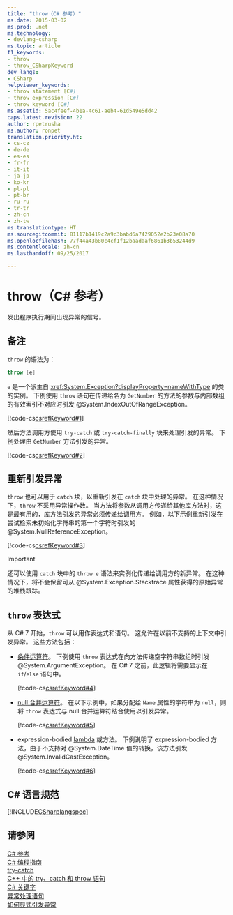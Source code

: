 ```yaml
---
title: "throw（C# 参考）"
ms.date: 2015-03-02
ms.prod: .net
ms.technology:
- devlang-csharp
ms.topic: article
f1_keywords:
- throw
- throw_CSharpKeyword
dev_langs:
- CSharp
helpviewer_keywords:
- throw statement [C#]
- throw expression [C#]
- throw keyword [C#]
ms.assetid: 5ac4feef-4b1a-4c61-aeb4-61d549e5dd42
caps.latest.revision: 22
author: rpetrusha
ms.author: ronpet
translation.priority.ht:
- cs-cz
- de-de
- es-es
- fr-fr
- it-it
- ja-jp
- ko-kr
- pl-pl
- pt-br
- ru-ru
- tr-tr
- zh-cn
- zh-tw
ms.translationtype: HT
ms.sourcegitcommit: 81117b1419c2a9c3babd6a7429052e2b23e08a70
ms.openlocfilehash: 77f44a43b80c4cf1f12baadaaf6861b3b53244d9
ms.contentlocale: zh-cn
ms.lasthandoff: 09/25/2017

---
```

# <a name="throw-c-reference"></a>throw（C# 参考）
发出程序执行期间出现异常的信号。  
  
## <a name="remarks"></a>备注

`throw` 的语法为：

```csharp
throw [e]
```
`e` 是一个派生自 <xref:System.Exception?displayProperty=nameWithType> 的类的实例。 下例使用 `throw` 语句在传递给名为 `GetNumber` 的方法的参数与内部数组的有效索引不对应时引发 @System.IndexOutOfRangeException。

[!code-cs[csrefKeyword#1](../../../../samples/snippets/csharp/language-reference/keywords/throw/throw-1.cs#1)]  

然后方法调用方使用 `try-catch` 或 `try-catch-finally` 块来处理引发的异常。 下例处理由 `GetNumber` 方法引发的异常。

[!code-cs[csrefKeyword#2](../../../../samples/snippets/csharp/language-reference/keywords/throw/throw-1.cs#2)]  

## <a name="re-throwing-an-exception"></a>重新引发异常

`throw` 也可以用于 `catch` 块，以重新引发在 `catch` 块中处理的异常。  在这种情况下，`throw` 不采用异常操作数。 当方法将参数从调用方传递给其他库方法时，这是最有用的，库方法引发的异常必须传递给调用方。 例如，以下示例重新引发在尝试检索未初始化字符串的第一个字符时引发的 @System.NullReferenceException。 

[!code-cs[csrefKeyword#3](../../../../samples/snippets/csharp/language-reference/keywords/throw/throw-3.cs#3)]  

> [!IMPORTANT]
> 还可以使用 `catch` 块中的 `throw e` 语法来实例化传递给调用方的新异常。 在这种情况下，将不会保留可从 @System.Exception.Stacktrace 属性获得的原始异常的堆栈跟踪。
 
## <a name="the-throw-expression"></a>`throw` 表达式

从 C# 7 开始，`throw` 可以用作表达式和语句。 这允许在以前不支持的上下文中引发异常。 这些方法包括：

- [条件运算符](../operators/conditional-operator.md)。 下例使用 `throw` 表达式在向方法传递空字符串数组时引发 @System.ArgumentException。 在 C# 7 之前，此逻辑将需要显示在 `if`/`else` 语句中。

   [!code-cs[csrefKeyword#4](../../../../samples/snippets/csharp/language-reference/keywords/throw/conditional.cs#1)]  
  
- [null 合并运算符](../operators/null-conditional-operator.md)。 在以下示例中，如果分配给 `Name` 属性的字符串为 `null`，则将 `throw` 表达式与 null 合并运算符结合使用以引发异常。
 
   [!code-cs[csrefKeyword#5](../../../../samples/snippets/csharp/language-reference/keywords/throw/coalescing.cs#1)]  
 
- expression-bodied [lambda](../../lambda-expressions.md) 或方法。 下例说明了 expression-bodied 方法，由于不支持对 @System.DateTime 值的转换，该方法引发 @System.InvalidCastException。
 
   [!code-cs[csrefKeyword#6](../../../../samples/snippets/csharp/language-reference/keywords/throw/exp-bodied.cs#1)]  
 
  
## <a name="c-language-specification"></a>C# 语言规范  
 [!INCLUDE[CSharplangspec](~/includes/csharplangspec-md.md)]  
  
## <a name="see-also"></a>请参阅  
 [C# 参考](../../../csharp/language-reference/index.md)   
 [C# 编程指南](../../../csharp/programming-guide/index.md)   
 [try-catch](../../../csharp/language-reference/keywords/try-catch.md)   
 [C++ 中的 try、catch 和 throw 语句](../../../csharp/language-reference/keywords/try-catch.md)   
 [C# 关键字](../../../csharp/language-reference/keywords/index.md)   
 [异常处理语句](../../../csharp/language-reference/keywords/exception-handling-statements.md)   
 [如何显式引发异常](https://msdn.microsoft.com/library/xhcbs8fz)

